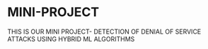 # MINI-PROJECT
THIS IS OUR MINI PROJECT- DETECTION OF DENIAL OF SERVICE ATTACKS USING HYBRID ML ALGORITHMS 
